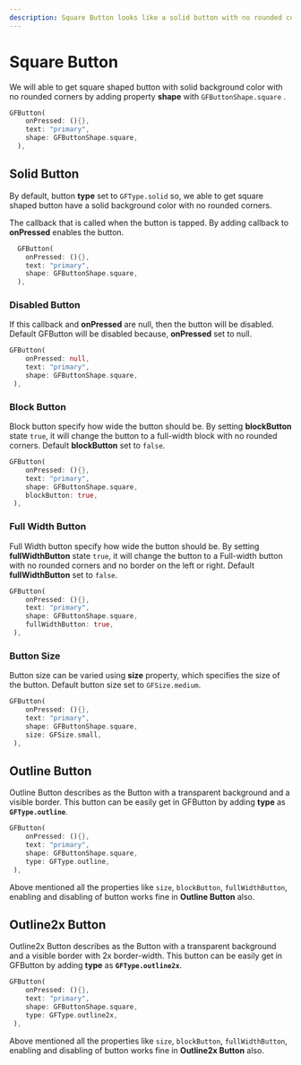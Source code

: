 ```yaml
---
description: Square Button looks like a solid button with no rounded corners.
---
```


# Square Button

We will able to get square shaped button with solid background color with no rounded corners by adding property **shape** with  `GFButtonShape.square` .

```dart
GFButton(
    onPressed: (){},
    text: "primary",
    shape: GFButtonShape.square,
  ),
```

## Solid Button

By default, button **type** set to `GFType.solid` so, we able to get square shaped button have a solid background color with  no rounded corners.

The callback that is called when the button is tapped. By adding callback to **onPressed** enables the button.

```dart
  GFButton(
    onPressed: (){},
    text: "primary",
    shape: GFButtonShape.square,
  ),
```

### Disabled Button

If this callback and **onPressed** are null, then the button will be disabled. Default GFButton will be disabled because, **onPressed** set to null. 

```dart
GFButton(
    onPressed: null,
    text: "primary",
    shape: GFButtonShape.square,
 ),
```

### Block Button

Block button specify how wide the button should be. By setting **blockButton** state `true`, it will change the button to a full-width block with no rounded corners. Default **blockButton** set to `false`.

```dart
GFButton(
    onPressed: (){},
    text: "primary",
    shape: GFButtonShape.square,
    blockButton: true,
 ),
```

### Full Width Button

Full Width button specify how wide the button should be. By setting **fullWidthButton** state `true`, it will change the button to a Full-width button with no rounded corners and no border on the left or right. Default **fullWidthButton** set to `false`.

```dart
GFButton(
    onPressed: (){},
    text: "primary",
    shape: GFButtonShape.square,
    fullWidthButton: true,
 ),
```

### Button Size

Button size can be varied using **size** property, which specifies the size of the button. Default button size set to `GFSize.medium`.

```dart
GFButton(
    onPressed: (){},
    text: "primary",
    shape: GFButtonShape.square,
    size: GFSize.small,
 ),
```

## Outline Button

Outline Button describes as the Button with a transparent background and a visible border. This button can be easily get in GFButton by adding **type** as **`GFType.outline`**. 

```dart
GFButton(
    onPressed: (){},
    text: "primary",
    shape: GFButtonShape.square,
    type: GFType.outline,
 ),
```

Above mentioned all the properties like `size`, `blockButton`, `fullWidthButton`, enabling and disabling of button works fine in **Outline Button** also.

## Outline2x Button

Outline2x Button describes as the Button with a transparent background and a visible border with 2x border-width. This button can be easily get in GFButton by adding **type** as **`GFType.outline2x`**. 

```dart
GFButton(
    onPressed: (){},
    text: "primary",
    shape: GFButtonShape.square,
    type: GFType.outline2x,
 ),
```

Above mentioned all the properties like `size`, `blockButton`, `fullWidthButton`, enabling and disabling of button works fine in **Outline2x Button** also.

